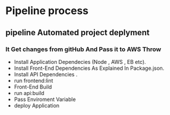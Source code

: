 # Pipeline process

## pipeline Automated project deplyment
### It Get changes from gitHub And Pass it to AWS Throw
- Install Application Dependecies (Node , AWS , EB  etc).
- Install Front-End Dependencies As Explained In Package.json.
- Install API Dependencies .
- run frontend:lint
- Front-End Build
- run api:build
- Pass Enviroment Variable
- deploy Application

